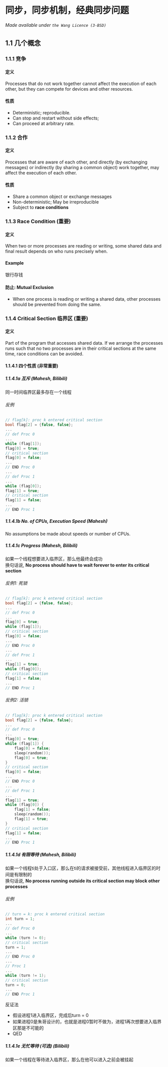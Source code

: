 # 同步，同步机制，经典同步问题
###### Made available under ```the Wang Licence (3-BSD)```
## 1.1 几个概念
### 1.1.1 竞争
#### 定义 
Processes that do not work together cannot affect the execution of each other, but they can compete for devices and other resources. 
#### 性质
- Deterministic; reproducible. 
- Can stop and restart without side effects; 
- Can proceed at arbitrary rate.

### 1.1.2 合作
#### 定义 
Processes that are aware of each other, and directly (by exchanging messages) or indirectly (by sharing a common object) work together, may affect the execution of
each other. 
#### 性质 
- Share a common object or exchange messages
- Non-deterministic; May be irreproducible
- Subject to **race conditions**

### 1.1.3 Race Condition (重要)
#### 定义
When two or more processes are reading or writing, some shared data and final result depends on who runs precisely when. 
#### Example
银行存钱
#### 防止: Mutual Exclusion
- When one process is reading or writing a shared data, other processes should be prevented from doing the same. 

### 1.1.4 Critical Section 临界区 (重要)
#### 定义
Part of the program that accesses shared data. If we arrange the processes runs such that no two processes are in their critical sections at the same time, race conditions can be avoided. 
#### 1.1.4.1 四个性质 (非常重要)
##### 1.1.4.1a 互斥 (Mahesh, Bilibili)
同一时间临界区最多存在一个线程
###### 反例 
```cpp
// flag[k]: proc k entered critical section
bool flag[2] = {false, false};
...
// def Proc 0
...
while (flag[1]);
flag[0] = true;
// critical section
flag[0] = false;
...
// END Proc 0
...
// def Proc 1
...
while (flag[0]);
flag[1] = true;
// critical section
flag[1] = false;
...
// END Proc 1
```
##### 1.1.4.1b No. of CPUs, Execution Speed (Mahesh)
No assumptions be made about speeds or number of CPUs. 
##### 1.1.4.1c Progress (Mahesh, Bilibili)
如果一个线程想要进入临界区，那么他最终会成功 <br>
换句话说, **No process should have to wait forever to enter its critical section**
###### 反例1: 死锁
```cpp
// flag[k]: proc k entered critical section
bool flag[2] = {false, false};
...
// def Proc 0
...
flag[0] = true;
while (flag[1]);
// critical section
flag[0] = false;
...
// END Proc 0
...
// def Proc 1
...
flag[1] = true;
while (flag[0]);
// critical section
flag[1] = false;
...
// END Proc 1
```
###### 反例2: 活锁
```cpp
// flag[k]: proc k entered critical section
bool flag[2] = {false, false};
...
// def Proc 0
...
flag[0] = true;
while (flag[1]) {
    flag[0] = false;
    sleep(random());
    flag[0] = true;
}
// critical section
flag[0] = false;
...
// END Proc 0
...
// def Proc 1
...
flag[1] = true;
while (flag[0]) {
    flag[1] = false;
    sleep(random());
    flag[1] = true;
}
// critical section
flag[1] = false;
...
// END Proc 1
```
##### 1.1.4.1d 有限等待 (Mahesh, Bilibili)
如果一个线程ti处于入口区，那么在ti的请求被接受前，其他线程进入临界区的时间是有限制的 <br>
换句话说, **No process running outside its critical section may block other processes**
###### 反例
```cpp
// turn = k: proc k entered critical section
int turn = 1;
...
// def Proc 0
...
while (turn != 0);
// critical section
turn = 1;
...
// END Proc 0
...
// Proc 1
...
while (turn != 1);
// critical section
turn = 0;
...
// END Proc 1
```
反证法 <br>
- 假设进程1进入临界区，完成后turn = 0
- 如果进程0是朱哥设计的，也就是进程0暂时不做为，进程1再次想要进入临界区那是不可能的
- QED
##### 1.1.4.1e 无忙等待 (可选) (Bilibili)
如果一个线程在等待进入临界区，那么在他可以进入之前会被挂起
